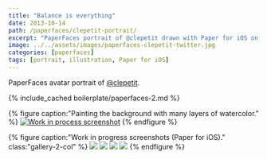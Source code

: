 ```yaml
---
title: "Balance is everything"
date: 2013-10-14
path: /paperfaces/clepetit-portrait/
excerpt: "PaperFaces portrait of @clepetit drawn with Paper for iOS on an iPad."
image: ../../assets/images/paperfaces-clepetit-twitter.jpg
categories: [paperfaces]
tags: [portrait, illustration, Paper for iOS]
---
```


PaperFaces avatar portrait of <a href="https://twitter.com/clepetit">@clepetit</a>.

{% include_cached boilerplate/paperfaces-2.md %}

{% figure caption:"Painting the background with many layers of watercolor." %}
[![Work in process screenshot](../../assets/images/paperfaces-clepetit-process-1-750.jpg)](../../assets/images/paperfaces-clepetit-process-1-lg.jpg)
{% endfigure %}

{% figure caption:"Work in progress screenshots (Paper for iOS)." class:"gallery-2-col" %}
[![](../../assets/images/paperfaces-clepetit-process-2-600.jpg)](../../assets/images/paperfaces-clepetit-process-2-lg.jpg)
[![](../../assets/images/paperfaces-clepetit-process-3-600.jpg)](../../assets/images/paperfaces-clepetit-process-3-lg.jpg)
[![](../../assets/images/paperfaces-clepetit-process-4-600.jpg)](../../assets/images/paperfaces-clepetit-process-4-lg.jpg)
[![](../../assets/images/paperfaces-clepetit-process-5-600.jpg)](../../assets/images/paperfaces-clepetit-process-5-lg.jpg)
{% endfigure %}
